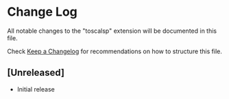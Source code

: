 # Change Log

All notable changes to the "toscalsp" extension will be documented in this file.

Check [Keep a Changelog](http://keepachangelog.com/) for recommendations on how to structure this file.

## [Unreleased]

- Initial release